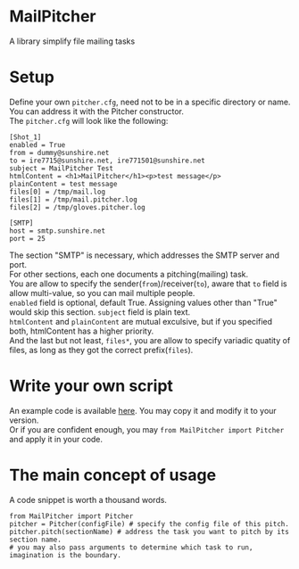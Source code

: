 # MailPitcher
A library simplify file mailing tasks

# Setup
Define your own `pitcher.cfg`, need not to be in a specific directory or name. You can address it with the Pitcher constructor.    
The `pitcher.cfg` will look like the following:
```
[Shot_1]
enabled = True
from = dummy@sunshire.net
to = ire7715@sunshire.net, ire771501@sunshire.net
subject = MailPitcher Test
htmlContent = <h1>MailPitcher</h1><p>test message</p>
plainContent = test message
files[0] = /tmp/mail.log
files[1] = /tmp/mail.pitcher.log
files[2] = /tmp/gloves.pitcher.log

[SMTP]
host = smtp.sunshire.net
port = 25
```

The section "SMTP" is necessary, which addresses the SMTP server and port.    
For other sections, each one documents a pitching(mailing) task.    
You are allow to specify the sender(`from`)/receiver(`to`), aware that `to` field is allow multi-value, so you can mail multiple people.    
`enabled` field is optional, default True. Assigning values other than "True" would skip this section.
`subject` field is plain text.    
`htmlContent` and `plainContent` are mutual exculsive, but if you specified both, htmlContent has a higher priority.    
And the last but not least, `files*`, you are allow to specify variadic quatity of files, as long as they got the correct prefix(`files`).

# Write your own script
An example code is available [here](https://github.com/ire7715/MailPitcher/blob/master/test.py). You may copy it and modify it to your version.    
Or if you are confident enough, you may `from MailPitcher import Pitcher` and apply it in your code.

# The main concept of usage
A code snippet is worth a thousand words.
```
from MailPitcher import Pitcher
pitcher = Pitcher(configFile) # specify the config file of this pitch.
pitcher.pitch(sectionName) # address the task you want to pitch by its section name.
# you may also pass arguments to determine which task to run, imagination is the boundary.
```
